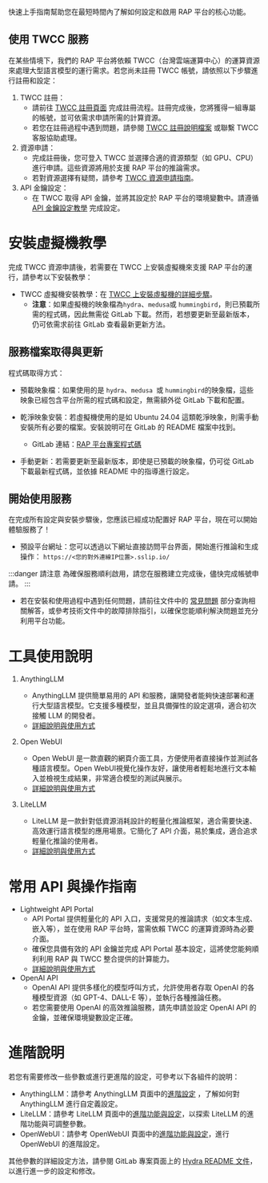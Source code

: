 
快速上手指南幫助您在最短時間內了解如何設定和啟用 RAP 平台的核心功能。



## 使用 TWCC 服務

在某些情境下，我們的 RAP 平台將依賴 TWCC（台灣雲端運算中心）的運算資源來處理大型語言模型的運行需求。若您尚未註冊 TWCC 帳號，請依照以下步驟進行註冊和設定：

1. TWCC 註冊：
   - 請前往 [TWCC 註冊頁面](https://iservice.nchc.org.tw/nchc_service/nchc_member_apply_0.php) 完成註冊流程。註冊完成後，您將獲得一組專屬的帳號，並可依需求申請所需的計算資源。
   - 若您在註冊過程中遇到問題，請參閱 [TWCC 註冊說明檔案](https://man.twcc.ai/@twccdocs/By1rH2oaV?type=view#%E8%A8%BB%E5%86%8A%E5%B8%B3%E8%99%9F) 或聯繫 TWCC 客服協助處理。
2. 資源申請：
   - 完成註冊後，您可登入 TWCC 並選擇合適的資源類型（如 GPU、CPU）進行申請。這些資源將用於支援 RAP 平台的推論需求。
   - 若對資源選擇有疑問，請參考 [TWCC 資源申請指南](https://man.twcc.ai/@twccdocs/By1rH2oaV?type=view#%E8%A8%88%E7%95%AB%E7%94%B3%E8%AB%8B)。
3. API 金鑰設定：
   - 在 TWCC 取得 API 金鑰，並將其設定於 RAP 平台的環境變數中。請遵循 [API 金鑰設定教學](/docs/sw_intro/sw_intro/Lightweight%20API%20Portal.md) 完成設定。
 
# 安裝虛擬機教學
完成 TWCC 資源申請後，若需要在 TWCC 上安裝虛擬機來支援 RAP 平台的運行，請參考以下安裝教學：
   - TWCC 虛擬機安裝教學：在 [TWCC 上安裝虛擬機的詳細步驟](/docs/faq_intro/faq/setting_faq.md)。
       - **注意**：如果虛擬機的映象檔為`hydra`、`medusa`或 `hummingbird`，則已預載所需的程式碼，因此無需從 GitLab 下載。然而，若想要更新至最新版本，仍可依需求前往 GitLab 查看最新更新方法。



## 服務檔案取得與更新

程式碼取得方式：
   - 預載映象檔：如果使用的是 `hydra`、`medusa `或 `hummingbird`的映象檔，這些映象已經包含平台所需的程式碼和設定，無需額外從 GitLab 下載和配置。

   - 乾淨映象安裝：若虛擬機使用的是如 Ubuntu 24.04 這類乾淨映象，則需手動安裝所有必要的檔案。安裝說明可在 GitLab 的 README 檔案中找到。

      - GitLab 連結：[RAP 平台專案程式碼](https://gitlab.td.nchc.org.tw/genai-project/hydra)
   - 手動更新：若需要更新至最新版本，即使是已預載的映象檔，仍可從 GitLab 下載最新程式碼，並依據 README 中的指導進行設定。
 
## 開始使用服務

在完成所有設定與安裝步驟後，您應該已經成功配置好 RAP 平台，現在可以開始體驗服務了！

- 預設平台網址：您可以透過以下網址直接訪問平台界面，開始進行推論和生成操作：
`https://<您的對外連線IP位置>.sslip.io/`

:::danger 請注意
為確保服務順利啟用，請您在服務建立完成後，儘快完成帳號申請。
:::


 - 若在安裝和使用過程中遇到任何問題，請前往文件中的 [常見問題](/docs/sw_intro/快速上手/服務架設.md) 部分查詢相關解答，或參考技術文件中的故障排除指引，以確保您能順利解決問題並充分利用平台功能。


# 工具使用說明
 1. AnythingLLM
      - AnythingLLM 提供簡單易用的 API 和服務，讓開發者能夠快速部署和運行大型語言模型。它支援多種模型，並且具備彈性的設定選項，適合初次接觸 LLM 的開發者。
      - [詳細說明與使用方式](/docs/sw_intro/tools/AnythingLLM%20使用說明.md)

 2. Open WebUI
      - Open WebUI 是一款直觀的網頁介面工具，方便使用者直接操作並測試各種語言模型。Open WebUI視覺化操作友好，讓使用者輕鬆地進行文本輸入並檢視生成結果，非常適合模型的測試與展示。
      - [詳細說明與使用方式](/docs/sw_intro/tools/OpenWebUI%20使用說明.md)

 3. LiteLLM
      - LiteLLM 是一款針對低資源消耗設計的輕量化推論框架，適合需要快速、高效運行語言模型的應用場景。它簡化了 API 介面，易於集成，適合追求輕量化推論的使用者。
      - [詳細說明與使用方式](/docs/sw_intro/tools/LiteLLM%20使用說明.md)
# 常用 API 與操作指南


 - Lightweight API Portal
    - API Portal 提供輕量化的 API 入口，支援常見的推論請求（如文本生成、嵌入等），並在使用 RAP 平台時，當需依賴 TWCC 的運算資源時為必要介面。
    - 確保您具備有效的 API 金鑰並完成 API Portal 基本設定，這將使您能夠順利利用 RAP 與 TWCC 整合提供的計算能力。
    - [詳細說明與使用方式](/docs/sw_intro/sw_intro/Lightweight%20API%20Portal.md)
 - OpenAI API
    - OpenAI API 提供多樣化的模型呼叫方式，允許使用者存取 OpenAI 的各種模型資源（如 GPT-4、DALL-E 等），並執行各種推論任務。
    - 若您需要使用 OpenAI 的高效推論服務，請先申請並設定 OpenAI API 的金鑰，並確保環境變數設定正確。
    




# 進階說明

若您有需要修改一些參數或進行更進階的設定，可參考以下各組件的說明：

 - AnythingLLM：請參考 AnythingLLM 頁面中的[進階設定](/docs/sw_intro/tools/AnythingLLM%20使用說明#進階設定) ，了解如何對 AnythingLLM 進行自定義設定。
 - LiteLLM：請參考 LiteLLM 頁面中的[進階功能與設定](/docs/sw_intro/tools/LiteLLM%20使用說明#進階功能與設定)，以探索 LiteLLM 的進階功能與可調整參數。
 - OpenWebUI：請參考 OpenWebUI 頁面中的[進階功能與設定](/docs/sw_intro/tools/OpenWebUI%20使用說明#進階功能與設定)，進行 OpenWebUI 的進階設定。

其他參數的詳細設定方法，請參閱 GitLab 專案頁面上的 [Hydra README 文件](https://gitlab.td.nchc.org.tw/genai-project/hydra/-/blob/main/README.md?ref_type=heads)，以進行進一步的設定和修改。

